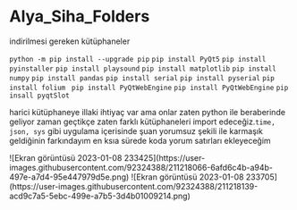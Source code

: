 # Alya_Siha_Folders
<p>indirilmesi gereken kütüphaneler</p>
<code>python -m pip install --upgrade pip</code>
<code>pip install PyQt5</code>
<code>pip install pyinstaller</code>
<code>pip install playsound</code>
<code>pip install matplotlib</code>
<code>pip install numpy</code>
<code>pip install pandas</code>
<code>pip install serial</code>
<code>pip install pyserial</code>
<code>pip install folium </code>
<code>pip install PyQtWebEngine</code>
<code>pip install PyQtWebEngine</code>
<code>pip insall pyqtSlot</code>
<br>
<p>harici kütüphaneye illaki ihtiyaç var ama onlar zaten python ile beraberinde geliyor zaman geçtikçe zaten farklı kütüphaneleri import edeceğiz.<code>time, json, sys</code> 
gibi uygulama içerisinde şuan yorumsuz şekili ile karmaşık geldiğinin farkındayım en ksıa sürede koda yorum satırları ekleyeceğim</p> 
![Ekran görüntüsü 2023-01-08 233425](https://user-images.githubusercontent.com/92324388/211218066-6afd6c4b-a94b-497e-a7d4-95e447979d5e.png)
![Ekran görüntüsü 2023-01-08 233705](https://user-images.githubusercontent.com/92324388/211218139-acd9c7a5-5ebc-499e-a7b5-3d4b01009214.png)
